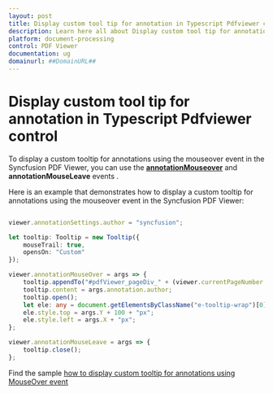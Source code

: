 ```yaml
---
layout: post
title: Display custom tool tip for annotation in Typescript Pdfviewer control | Syncfusion
description: Learn here all about Display custom tool tip for annotation in Syncfusion Typescript Pdfviewer control of Syncfusion Essential JS 2 and more.
platform: document-processing
control: PDF Viewer
documentation: ug
domainurl: ##DomainURL##
---
```


# Display custom tool tip for annotation in Typescript Pdfviewer control

To display a custom tooltip for annotations using the mouseover event in the Syncfusion PDF Viewer, you can use the [**annotationMouseover**](https://ej2.syncfusion.com/documentation/api/pdfviewer/#annotationmouseover) and **annotationMouseLeave** events .

Here is an example that demonstrates how to display a custom tooltip for annotations using the mouseover event in the Syncfusion PDF Viewer:

```ts

viewer.annotationSettings.author = "syncfusion";

let tooltip: Tooltip = new Tooltip({
    mouseTrail: true,
    opensOn: "Custom"
});

viewer.annotationMouseOver = args => {
    tooltip.appendTo("#pdfViewer_pageDiv_" + (viewer.currentPageNumber - 1));
    tooltip.content = args.annotation.author;
    tooltip.open();
    let ele: any = document.getElementsByClassName("e-tooltip-wrap")[0];
    ele.style.top = args.Y + 100 + "px";
    ele.style.left = args.X + "px";
};

viewer.annotationMouseLeave = args => {
    tooltip.close();
};

```

Find the sample [how to display custom tooltip for annotations using MouseOver event](https://stackblitz.com/edit/cervhy-s9fh48?file=index.ts)